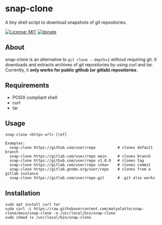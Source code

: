 # snap-clone

A tiny shell script to download snapshots of git repositories.

[![License: MIT](https://img.shields.io/badge/License-MIT-yellow.svg)](https://opensource.org/licenses/MIT)
[![donate](https://img.shields.io/static/v1?label=donate&message=%E2%9D%A4&logo=GitHub&color=%23fe8e86)](https://github.com/sponsors/matyalatte)

## About

snap-clone is an alternative to `git clone --depth=1` without requiring git. It downloads and extracts archives of git repositories by using curl and tar. Currently, it **only works for public github (or gitlab) repositories**.

## Requirements

- POSIX compliant shell
- curl
- tar

## Usage

```
snap-clone <https-url> [ref]

Examples:
  snap-clone https://github.com/user/repo          # clones default branch
  snap-clone https://gitlab.com/user/repo main     # clones branch
  snap-clone https://github.com/user/repo v1.0.0   # clones tag
  snap-clone https://gitlab.com/user/repo <sha>    # clones commit
  snap-clone https://gitlab.gnome.org/user/repo    # clones from a gitlab instance
  snap-clone https://gitlab.com/user/repo.git      # .git also works
```

## Installation

```shell
sudo apt install curl tar
sudo curl -L https://raw.githubusercontent.com/matyalatte/snap-clone/main/snap-clone -o /usr/local/bin/snap-clone
sudo chmod +x /usr/local/bin/snap-clone
```
